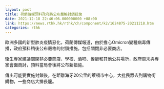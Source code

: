 ```yaml
---
layout: post
title: 荷蘭傳媒預料政府將公布嚴格封鎖措施
date: 2021-12-18 22:46:06.000000000 +08:00
link: https://news.rthk.hk/rthk/ch/component/k2/1624875-20211218.htm
categories: rthk
---
```


歐洲多國的新型肺炎疫情惡化，荷蘭傳媒報道，由於擔心Omicron變種病毒傳播，政府預料稍後公布嚴格的封鎖措施，包括關閉非必要商店。

衛生專家建議關閉非必要商店、學校、酒吧、餐廳和其他公共場所，政府周末與專家會面商討，預料當局會後將公布新措施。

傳出可能要實施封鎖後，在距離海牙20公里的萊頓市中心，大批民眾去到購物街購物，一些商店大排長龍。
